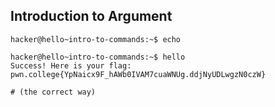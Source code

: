 ## Introduction to Argument
    hacker@hello~intro-to-commands:~$ echo

    hacker@hello~intro-to-commands:~$ hello
    Success! Here is your flag:
    pwn.college{YpNaicx9F_hAWb0IVAM7cuaWNUg.ddjNyUDLwgzN0czW}

    # (the correct way)

